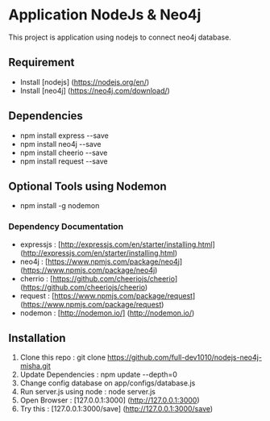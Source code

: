 #  Application NodeJs & Neo4j
This project is application using nodejs to connect neo4j database.

## Requirement
* Install [nodejs] (https://nodejs.org/en/)
* Install [neo4j] (https://neo4j.com/download/)

## Dependencies
* npm install express --save
* npm install neo4j --save
* npm install cheerio --save
* npm install request --save

## Optional Tools using Nodemon
* npm install -g nodemon

### Dependency Documentation
* expressjs : [http://expressjs.com/en/starter/installing.html] (http://expressjs.com/en/starter/installing.html)
* neo4j : [https://www.npmjs.com/package/neo4j] (https://www.npmjs.com/package/neo4j)
* cherrio : [https://github.com/cheeriojs/cheerio] (https://github.com/cheeriojs/cheerio)
* request : [https://www.npmjs.com/package/request] (https://www.npmjs.com/package/request)
* nodemon : [http://nodemon.io/] (http://nodemon.io/)

## Installation
1. Clone this repo : git clone https://github.com/full-dev1010/nodejs-neo4j-misha.git
2. Update Dependencies : npm update --depth=0
3. Change config database on app/configs/database.js
4. Run server.js using node : node server.js
5. Open Browser : [127.0.0.1:3000] (http://127.0.0.1:3000)
6. Try this : [127.0.0.1:3000/save] (http://127.0.0.1:3000/save)
